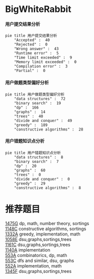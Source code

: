 # BigWhiteRabbit

<!-- tabs:start -->



#### **用户提交结果分析**

```mermaid
pie title 用户提交结果分析
    "Accepted" :  40
    "Rejected" :  0
    "Wrong answer" :  43
    "Runtime error" :  5
    "Time limit exceeded" :  9
    "Memory limit exceeded" :  0
    "Compilation error" :  3
    "Partial" :  0
```

#### **用户做题类型偏好分析**

```mermaid
pie title 用户做题类型偏好分析
    "data structures" :  72
    "binary search" :  19
    "dp" :  166
    "graphs" :  14
    "trees" :  40
    "divide and conquer" :  49
    "greedy" :  189
    "constructive algorithms" :  28
```
#### **用户错题知识点分析**

```mermaid
pie title 用户错题知识点分析
    "data structures" :  8
    "binary search" :  7
    "dp" :  20
    "graphs" :  60
    "trees" :  0
    "divide and conquer" :  0
    "greedy" :  29
    "constructive algorithms" :  8
```



<!-- tabs:end -->
# 推荐题目
[1475G](https://codeforces.com/contest/1475/problem/G)		dp,
                        math,
                        number theory,
                        sortings		  
[1148C](https://codeforces.com/contest/1148/problem/C)		constructive algorithms,
                        sortings		  
[1332A](https://codeforces.com/contest/1332/problem/A)		greedy,
                        implementation,
                        math		  
[1058E](https://codeforces.com/contest/1058/problem/E)		dsu,graphs,sortings,trees		  
[1161C](https://codeforces.com/contest/1161/problem/C)		dsu,graphs,sortings,trees		  
[1140A](https://codeforces.com/contest/1140/problem/A)		implementation		  
[553A](https://codeforces.com/contest/553/problem/A)		combinatorics,
                        dp,
                        math		  
[553C](https://codeforces.com/contest/553/problem/C)		dfs and similar,
                        dsu,
                        graphs		  
[552A](https://codeforces.com/contest/552/problem/A)		implementation,
                        math		  
[1345F](https://codeforces.com/contest/1345/problem/F)		dsu,graphs,sortings,trees		  
